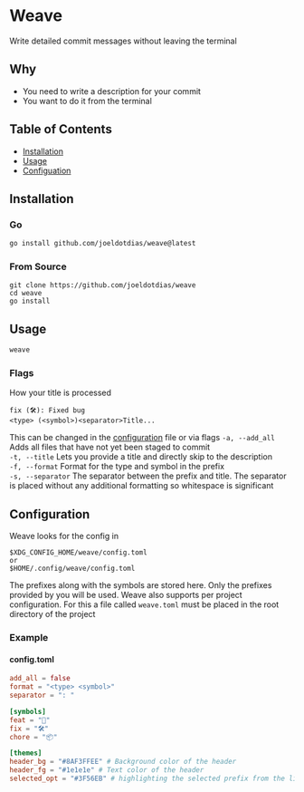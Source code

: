 # Weave
Write detailed commit messages without leaving the terminal

## Why
- You need to write a description for your commit
- You want to do it from the terminal

## Table of Contents
- [Installation](#installation)
- [Usage](#usage)
- [Configuation](#configuration)

## Installation
### Go
```sh
go install github.com/joeldotdias/weave@latest
```

### From Source
```
git clone https://github.com/joeldotdias/weave
cd weave
go install
```

## Usage
```sh
weave
```

### Flags
How your title is processed<br>
```
fix (🛠️): Fixed bug
<type> (<symbol>)<separator>Title...
```
This can be changed in the [configuration](#configuration) file or via flags
`-a, --add_all` Adds all files that have not yet been staged to commit<br>
`-t, --title` Lets you provide a title and directly skip to the description<br>
`-f, --format` Format for the type and symbol in the prefix<br>
`-s, --separator` The separator between the prefix and title. The separator is placed without any additional formatting so whitespace is significant

## Configuration
Weave looks for the config in
```
$XDG_CONFIG_HOME/weave/config.toml
or
$HOME/.config/weave/config.toml
```
The prefixes along with the symbols are stored here. Only the prefixes provided by you will be used.
Weave also supports per project configuration. For this a file called `weave.toml` must be placed in the root directory of the project

### Example
#### config.toml
```toml
add_all = false
format = "<type> <symbol>"
separator = ": "

[symbols]
feat = "🚀"
fix = "🛠️"
chore = "📦"

[themes]
header_bg = "#8AF3FFEE" # Background color of the header
header_fg = "#1e1e1e" # Text color of the header
selected_opt = "#3F56EB" # highlighting the selected prefix from the list
```
